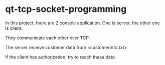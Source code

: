 # qt-tcp-socket-programming
In this project, there are 2 console application. One is server, the other one is client.

They communicate each other over TCP.

The server receive customer data from <customerinfo.txt>

If the client has authorization, try to reach these data.


